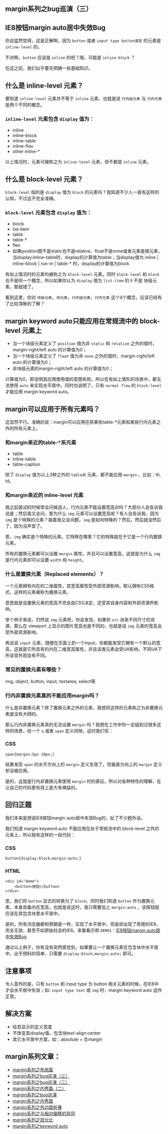 ## margin系列之bug巡演（三）

## IE8按钮margin auto居中失效Bug

你会猛然觉得，这是正解啊，因为 `button` 或者 `input type button类型` 的元素是 `inline-level` 的。

不对啊，`button` 应该是 `inline` 的吧？哦，可能是 `inline-block` ？

在这之前，我们似乎要先明确一些基础知识。

## 什么是 inline-level 元素？

<!--more-->

要知道 `inline-level` 元素并不等于 `inline` 元素，也就是说 `行内级元素` 与 `行内元素` 是两个不同的概念。

### `inline-level` 元素包含 `display` 值为：

* inline
* inline-block
* inline-table
* inline-flex
* other inline-*

以上情况时，元素可被称之为 `inline-level` 元素，但不都是 `inline` 元素。

## 什么是 block-level 元素？

`block-level` 指的是 `display` 值为 `block` 的元素吗？我知道不少人一直有这样的认知，不过这不完全准确。

### `block-level` 元素包含 `display` 值为：

* block
* list-item
* table
* table-*
* flex
* 如果position既不是static也不是relative、float不是none或者元素是根元素，当display:inline-table时，display的计算值为table；当display值为 inline | inline-block | run-in | table-* 时，display的计算值为block

有如上情况时的元素均被称之为 `block-level` 元素。同时 `block-level` 和 `block` 也不是同一个概念，所以如果你认为 `display` 值为 `list-item` 的 li 不是 块级元素，那就错了。

看到这里，你对 `块级元素`，`块元素`，`行内级元素`，`行内元素` 这个4个概念，应该已经有了比较清晰的了解？

## margin keyword auto只能应用在常规流中的 block-level 元素上

* 当一个块级元素定义了 `position` 值为非 `static` 和 `relative` 之外的值时，margin-right/left auto 的计算值为0；
* 当一个块级元素定义了 `float` 值为非 `none` 之外的值时，margin-right/left auto 的计算值为0；
* 非块级元素的margin-right/left auto 的计算值为0；

计算值为0，即说明其应用使用值的意图失败。所以在有如上情形的场景中，都无法使用 `auto` 来实现水平居中。同时也说明了，只有 `normal flow` 的 `block-level` 才能应用 margin keyword auto。

## margin可以应用于所有元素吗？

这显然不行。准确的说：margin可以应用在除某些table-*元素和某些行内元素之外的所有元素上。

### 和margin亲近的table-*系元素

* table
* inline-table
* table-caption

除了 `display` 值为以上3种之外的 `table系` 元素，都不能应用 `margin` ，比如：th, td。

### 和margin亲近的 inline-level 元素

我之前面试的时候常会问候选人，行内元素不能设置宽高对吗？大部分人会告诉我说是；然后我又会问，那为什么 `img` 元素可以设置宽高呢？有人会告诉我，因为 `img` 是个特殊的元素？接着我又会问题，`img` 是如何特殊的？然后，然后就没然后了，因为没声音了。

恩，`img` 确实是个特殊的元素。它特殊在哪里？它的特殊就在于它是一个行内置换元素。

所有的置换元素都可以设置 `margin` 属性，并且可以设置宽高，这就是为什么 `img` 是行内元素却可以设置 `width` 和 `height`。

### 什么是置换元素（Replaced elements）？

一个元素拥有内在的二维属性，其宽高属性受外部资源影响，默认拥有CSS格式，这样的元素被称为置换元素。

意思就是说置换元素的宽高不完全由CSS决定，还受其自身内容和外部资源所影响。

举个例子来说，仍然说 `img` 元素吧，你会发现，如果你 `src` 进来不同尺寸的资源，那么在 viewport 上显示的图片宽高也是不同的，也就是说 `img` 元素的宽高会受外部资源影响。

再说说 `input` 元素，随便在页面上扔一个input，你都能发现它拥有一个默认的宽高，这就是它所具有的内在二维宽高属性，并且该类元素会受UA影响，不同UA下所呈现外观会有不同。

### 常见的置换元素有哪些？

img, object, button, input, textarea, select等

### 行内非置换元素真的不能应用margin吗？

什么是非置换元素？除了置换元素之外的元素，我想将这样的元素称之为非置换元素是没有大碍的。

那么行内非置换元素真的无法设置 `margin` 吗？我想在工作中你一定碰到过很多这样的场景，给一个 `a` 或者 `span` 定义间隙。这时我们写：

### CSS

    span{margin:5px 10px;}

结果发现 `span` 的水平方向上的 `margin` 定义生效了，但垂直方向上的 `margin` 定义却没被应用。

是的，这就是行内非置换元素使用 `margin` 时的表征，所以对各种特性的理解，在让自己的代码更有效上是大有裨益的。

## 回归正题

我们本来是想说IE8按钮margin auto居中失效Bug的，扯了不少题外话。

我们知道 margin keyword auto 不能应用在处于常规流中的 block-level 之外的元素上，所以我有这样的一段代码：

### CSS

    button{display:block;margin:auto;}

### HTML
    <div id="demo">
        <button>按钮</button>
    </div>

恩，我们将 `button` 显式的转换为了 `block`，同时我们知道 `button` 作为置换元素，本身具备内在宽高，也就是说这时，我只需要加上 `margin:auto` ，该按钮就应该在其包含块里水平居中。

是的，所有浏览器都和预期是一样，实现了水平居中，但是却出现了奇葩的IE8，完全无效，甚至不如原始社会的IE6。来看看示例 `DEMO1`：[IE8按钮margin auto居中失效Bug](http://demo.doyoe.com/css/margin/bug/button-auto-margin-bug.html)

通过以上例子，你有没有突然感觉到，如果要让一个置换元素在包含块中水平居中，出乎预料的简单，只需要 `display:block;margin:auto;` 即可。

## 注意事项

令人意外的是，只有 `button` 和 input type 为 button 相关元素的时候，在IE8中才会水平居中失效；如: `input type text` 或 `img` 时，margin keyword auto 运作正常。

## 解决方案

* 给其显示的定义宽度
* 不改变其display值，包含块text-align:center
* 其它水平居中方案，如：absolute + 负margin


## margin系列文章：

* [margin系列之布局篇](http://blog.doyoe.com/~posts/css/2013-12-31-margin%E7%B3%BB%E5%88%97%E4%B9%8B%E5%B8%83%E5%B1%80%E7%AF%87.md)
* [margin系列之bug巡演（三）](http://blog.doyoe.com/~posts/css/2013-12-20-margin%E7%B3%BB%E5%88%97%E4%B9%8Bbug%E5%B7%A1%E6%BC%94%EF%BC%88%E4%B8%89%EF%BC%89.md)
* [margin系列之bug巡演（二）](http://blog.doyoe.com/~posts/css/2013-12-17-margin%E7%B3%BB%E5%88%97%E4%B9%8Bbug%E5%B7%A1%E6%BC%94%EF%BC%88%E4%BA%8C%EF%BC%89.md)
* [margin系列之内秀篇（二）](http://blog.doyoe.com/~posts/css/2013-12-14-margin%E7%B3%BB%E5%88%97%E4%B9%8B%E5%86%85%E7%A7%80%E7%AF%87%EF%BC%88%E4%BA%8C%EF%BC%89.md)
* [margin系列之bug巡演](http://blog.doyoe.com/~posts/css/2013-12-10-margin%E7%B3%BB%E5%88%97%E4%B9%8Bbug%E5%B7%A1%E6%BC%94.md)
* [margin系列之内秀篇](http://blog.doyoe.com/~posts/css/2013-12-06-margin%E7%B3%BB%E5%88%97%E4%B9%8B%E5%86%85%E7%A7%80%E7%AF%87.md)
* [margin系列之外边距折叠](http://blog.doyoe.com/~posts/css/2013-12-04-margin%E7%B3%BB%E5%88%97%E4%B9%8B%E5%A4%96%E8%BE%B9%E8%B7%9D%E6%8A%98%E5%8F%A0.md)
* [margin系列之与相对偏移的异同](http://blog.doyoe.com/~posts/css/2013-12-02-margin%E7%B3%BB%E5%88%97%E4%B9%8B%E4%B8%8E%E7%9B%B8%E5%AF%B9%E5%81%8F%E7%A7%BB%E7%9A%84%E5%BC%82%E5%90%8C.md)
* [margin系列之百分比](http://blog.doyoe.com/~posts/css/2013-11-30-margin%E7%B3%BB%E5%88%97%E4%B9%8B%E7%99%BE%E5%88%86%E6%AF%94.md)
* [margin系列之keyword auto](http://blog.doyoe.com/~posts/css/2013-11-29-margin%E7%B3%BB%E5%88%97%E4%B9%8Bkeyword%20auto.md)